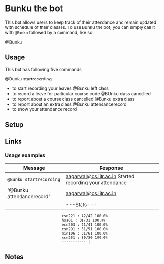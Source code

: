 # Bunku the bot

This bot allows users to keep track of their attendance and remain updated with schedule of their classes.
To use
Bunku the bot, you can simply call it with `@Bunku` followed by a command,
like so:

@Bunku <command>


## Usage

This bot has following five commands.

 @Bunku startrecording 
 - to start recording your leaves
@Bunku left <course-code> class 
 - to record a leave for particular course code
@BUnku <course-code> class cancelled
 - to report about a course class cancelled
@Bunku extra class <course-code> 
 - to report about an extra class
@Bunku attendancerecord 
 - to show your attendance record

## Setup

## Links

### Usage examples

| Message | Response |
| ------- | ------ |
| `@Bunku startrecording` | aagarwal@cs.iitr.ac.in Started recording your attendance |
| '@Bunku attendancerecord' |aagarwal@cs.iitr.ac.in 
                            |  ---Stats---
                              csn221 : 42/42 100.0%
                              hss01 : 31/31 100.0%
                              ecn203 : 41/41 100.0%
                              csn291 : 51/51 100.0%
                              min106 : 61/61 100.0%
                              csn261 : 30/30 100.0%
                              ----------- |

## Notes

